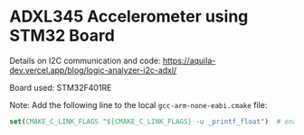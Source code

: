 # ADXL345 Accelerometer using STM32 Board

Details on I2C communication and code: https://aquila-dev.vercel.app/blog/logic-analyzer-i2c-adxl/

Board used: STM32F401RE

Note: Add the following line to the local `gcc-arm-none-eabi.cmake` file:
```cmake
set(CMAKE_C_LINK_FLAGS "${CMAKE_C_LINK_FLAGS} -u _printf_float")  # enable printing floats
```